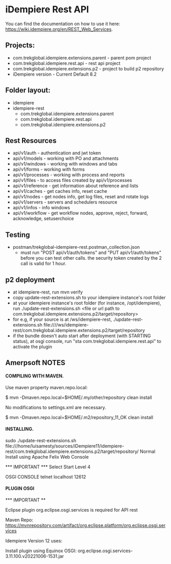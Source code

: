 
# iDempiere Rest API

You can find the documentation on how to use it here: https://wiki.idempiere.org/en/REST_Web_Services.

## Projects:
* com.trekglobal.idempiere.extensions.parent - parent pom project
* com.trekglobal.idempiere.rest.api - rest api project
* com.trekglobal.idempiere.extensions.p2 - project to build p2 repository
* iDempiere version - Current Default 8.2

## Folder layout:
* idempiere
* idempiere-rest
  * com.trekglobal.idempiere.extensions.parent
  * com.trekglobal.idempiere.rest.api
  * com.trekglobal.idempiere.extensions.p2

## Rest Resources
* api/v1/auth - authentication and jwt token
* api/v1/models - working with PO and attachments
* api/v1/windows - working with windows and tabs
* api/v1/forms - working with forms
* api/v1/processes - working with process and reports
* api/v1/files - to access files created by api/v1/processes
* api/v1/reference - get information about reference and lists
* api/v1/caches - get caches info, reset cache
* api/v1/nodes - get nodes info, get log files, reset and rotate logs
* api/v1/servers - servers and schedulers resource
* api/v1/infos - info windows
* api/v1/workflow - get workflow nodes, approve, reject, forward, acknowledge, setuserchoice

## Testing
* postman/trekglobal-idempiere-rest.postman_collection.json
  * must run "POST api/v1/auth/tokens" and "PUT api/v1/auth/tokens" before you can test other calls. the security token created by the 2 call is valid for 1 hour.

## p2 deployment
* at idempiere-rest, run mvn verify 
* copy update-rest-extensions.sh to your idempiere instance's root folder
* at your idempiere instance's root folder (for instance, /opt/idempiere), run ./update-rest-extensions.sh <file or url path to com.trekglobal.idempiere.extensions.p2/target/repository>
* for e.g, if your source is at /ws/idempiere-rest, ./update-rest-extensions.sh file:////ws/idempiere-rest/com.trekglobal.idempiere.extensions.p2/target/repository
* if the bundle doesn't auto start after deployment (with STARTING status), at osgi console, run "sta com.trekglobal.idempiere.rest.api" to activate the plugin

## Amerpsoft NOTES

#### COMPILING WITH MAVEN.

Use maven property maven.repo.local:

$ mvn -Dmaven.repo.local=$HOME/.my/other/repository clean install

No modifications to settings.xml are necessary.

$ mvn -Dmaven.repo.local=$HOME/.m2/repository_11_OK clean install


#### INSTALLING.

sudo ./update-rest-extensions.sh file:///home/luisamesty/sources/iDempiere11/idempiere-rest/com.trekglobal.idempiere.extensions.p2/target/repository/
Normal Install using Apache Felix Web Console

*** IMPORTANT ***
Select Start Level 4

OSGI CONSOLE
telnet localhost 12612

#### PLUGIN OSGI 

*** IMPORTANT **

Eclipse plugin org.eclipse.osgi.services is required for API rest

Maven Repo: 
https://mvnrepository.com/artifact/org.eclipse.platform/org.eclipse.osgi.services

Idempiere Version 12 uses:
<unit id="org.eclipse.osgi.services" version="3.11.100.v20221006-1531"/>

Install plugin using Equinox OSGI:
org.eclipse.osgi.services-3.11.100.v20221006-1531.jar



